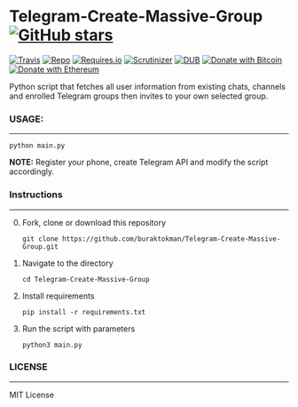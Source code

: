 # Telegram-Create-Massive-Group [![GitHub stars](https://img.shields.io/github/stars/badges/shields.svg?style=social&label=Stars)](https://github.com/buraktokman/Telegram-Create-Massive-Group/)

[![Travis](https://img.shields.io/travis/rust-lang/rust.svg)](https://github.com/buraktokman/Telegram-Create-Massive-Group)
[![Repo](https://img.shields.io/badge/source-GitHub-303030.svg?maxAge=3600&style=flat-square)](https://github.com/buraktokman/Telegram-Create-Massive-Group)
[![Requires.io](https://img.shields.io/requires/github/celery/celery.svg)](https://requires.io/github/buraktokman/Telegram-Create-Massive-Group/requirements/?branch=master)
[![Scrutinizer](https://img.shields.io/scrutinizer/g/filp/whoops.svg)](https://github.com/buraktokman/Telegram-Create-Massive-Group)
[![DUB](https://img.shields.io/dub/l/vibe-d.svg)](https://choosealicense.com/licenses/mit/)
[![Donate with Bitcoin](https://img.shields.io/badge/Donate-BTC-orange.svg)](https://blockchain.info/address/17dXgYr48j31myKiAhnM5cQx78XBNyeBWM)
[![Donate with Ethereum](https://img.shields.io/badge/Donate-ETH-blue.svg)](https://etherscan.io/address/91dd20538de3b48493dfda212217036257ae5150)

Python script that fetches all user information from existing chats, channels and enrolled Telegram groups then invites to your own selected group.

### USAGE:
------
`python main.py`

**NOTE:** Register your phone, create Telegram API and modify the script accordingly.

### Instructions
------

0. Fork, clone or download this repository

    `git clone https://github.com/buraktokman/Telegram-Create-Massive-Group.git`

1. Navigate to the directory

    `cd Telegram-Create-Massive-Group`

2. Install requirements

    `pip install -r requirements.txt`

3. Run the script with parameters

    `python3 main.py`

### LICENSE
------

MIT License

